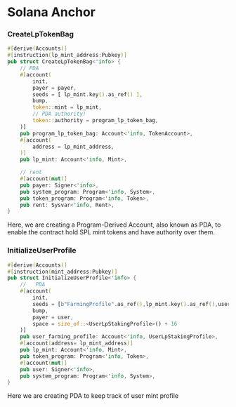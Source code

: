 # Solana Anchor 

### CreateLpTokenBag 

```rust
#[derive(Accounts)]
#[instruction(lp_mint_address:Pubkey)]
pub struct CreateLpTokenBag<'info> {
    // PDA
    #[account(
        init,
        payer = payer,
        seeds = [ lp_mint.key().as_ref() ],
        bump,
        token::mint = lp_mint,
        // PDA authority!
        token::authority = program_lp_token_bag,
    )]
    pub program_lp_token_bag: Account<'info, TokenAccount>,
    #[account(
        address = lp_mint_address,
    )]
    pub lp_mint: Account<'info, Mint>,

    // rent
    #[account(mut)]
    pub payer: Signer<'info>,
    pub system_program: Program<'info, System>,
    pub token_program: Program<'info, Token>,
    pub rent: Sysvar<'info, Rent>,
}
```
Here, we are creating a Program-Derived Account, also known as PDA, to enable the contract hold SPL mint tokens and have authority over them.

### InitializeUserProfile
```rust 
#[derive(Accounts)]
#[instruction(mint_address:Pubkey)]
pub struct InitializeUserProfile<'info> {
    //   PDA
    #[account(
        init,
        seeds = [b"FarmingProfile".as_ref(),lp_mint.key().as_ref(),user.key().as_ref()],
        bump,
        payer = user,
        space = size_of::<UserLpStakingProfile>() + 16
    )]
    pub user_farming_profile: Account<'info, UserLpStakingProfile>,
    #[account(address= lp_mint_address)]
    pub lp_mint: Account<'info, Mint>,
    pub token_program: Program<'info, Token>,
    #[account(mut)]
    pub user: Signer<'info>,
    pub system_program: Program<'info, System>,
}
```
Here we are creating PDA to keep track of user mint profile 
